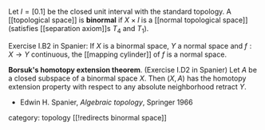 Let $I = [0.1]$ be the closed unit interval with the standard topology. A [[topological space]] is __binormal__ if $X\times I$ is a [[normal topological space]] (satisfies [[separation axiom]]s $T_4$ and $T_1$). 

Exercise I.B2 in Spanier: If $X$ is a binormal space, $Y$ a normal space and $f:X\to Y$ continuous, 
the [[mapping cylinder]] of $f$ is a normal space. 

__Borsuk's homotopy extension theorem__. (Exercise I.D2 in Spanier) Let $A$ be a closed subspace of a binormal space $X$. Then $(X,A)$ has the homotopy extension property with respect to any absolute neighborhood retract $Y$.  

* Edwin H. Spanier, _Algebraic topology_, Springer 1966

category: topology
[[!redirects binormal space]]